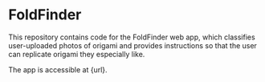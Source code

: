 # FoldFinder
This repository contains code for the FoldFinder web app,
which classifies user-uploaded photos of origami and provides instructions so that the user can replicate origami they especially like.

The app is accessible at {url}.